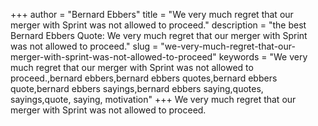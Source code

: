 +++
author = "Bernard Ebbers"
title = "We very much regret that our merger with Sprint was not allowed to proceed."
description = "the best Bernard Ebbers Quote: We very much regret that our merger with Sprint was not allowed to proceed."
slug = "we-very-much-regret-that-our-merger-with-sprint-was-not-allowed-to-proceed"
keywords = "We very much regret that our merger with Sprint was not allowed to proceed.,bernard ebbers,bernard ebbers quotes,bernard ebbers quote,bernard ebbers sayings,bernard ebbers saying,quotes, sayings,quote, saying, motivation"
+++
We very much regret that our merger with Sprint was not allowed to proceed.
